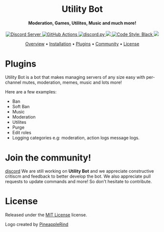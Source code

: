 <h1 align="center">
  <br>
  Utility Bot
  <br>
</h1>

<h4 align="center">Moderation, Games, Utilites, Music and much more!</h4>

<p align="center">
  <a href="https://discord.gg/7ERYgW73Ay">
    <img src="https://discordapp.com/api/guilds/742193197673087027/widget.png?style=shield" alt="Discord Server">
  </a>
  <a href="https://github.com/discordutilitybot/utilitybot/actions">
    <img src="https://img.shields.io/github/workflow/status/discordutilitybot/utilitybot/   Tests?label=tests" alt="GitHub Actions">
  </a>
  <a href="https://github.com/Rapptz/discord.py/">
     <img src="https://img.shields.io/badge/discord-py-blue.svg" alt="discord.py">
  </a>
  <a href="http://makeapullrequest.com">
    <img src="https://img.shields.io/badge/PRs-welcome-brightgreen.svg">
  </a>
  <a href="https://github.com/ambv/black">
    <img src="https://img.shields.io/badge/code%20style-black-000000.svg" alt="Code Style: Black">
  </a>
  <a href=https://api.codacy.com/project/badge/Coverage/1c524e61cd8640e79b80d406eda8754b>
    <img src=https://api.codacy.com/project/badge/Coverage/1c524e61cd8640e79b80d406eda8754b>
  </a>

<p align="center">
  <a href="#overview">Overview</a>
  •
  <a href="#installation">Installation</a>
  •
  <a href="#plugins">Plugins</a>
  •
  <a href="#join-the-community">Community</a>
  •
  <a href="#license">License</a>
</p>


# Plugins
Utility Bot is a bot that makes managing servers of any size easy with per-channel mutes, moderation, memes, music and lots more!

Here are a few examples:

- Ban
- Soft Ban
- Music
- Moderation
- Utilites
- Purge
- Edit roles
- Logging categories e.g: moderation, action logs message logs.

# Join the community!
[discord](https://discord.gg/7ERYgW73Ay)
We are still working on **Utility Bot** and we appreciate constructive critiscm and feedback to better develop the bot. We also appreciate pull requests to update commands and more! So don't hesitate to contribute.
# License
Released under the [MIT License](https://opensource.org/licenses/MIT) license.

Logo created by [PineappleRind](https://pineapplerind.github.io) 
